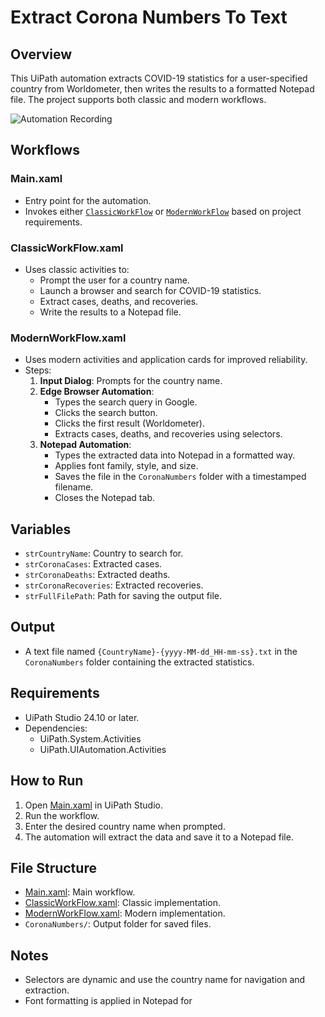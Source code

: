 # Extract Corona Numbers To Text

## Overview

This UiPath automation extracts COVID-19 statistics for a user-specified country from Worldometer, then writes the results to a formatted Notepad file. The project supports both classic and modern workflows.

![Automation Recording](https://github.com/amrayman999/Raya-RPA-Training/blob/master/Automation%20Developer%20Associate/Task02/AutomationRecording.gif)

## Workflows

### Main.xaml
- Entry point for the automation.
- Invokes either [`ClassicWorkFlow`](ClassicWorkFlow.xaml) or [`ModernWorkFlow`](ModernWorkFlow.xaml) based on project requirements.

### ClassicWorkFlow.xaml
- Uses classic activities to:
  - Prompt the user for a country name.
  - Launch a browser and search for COVID-19 statistics.
  - Extract cases, deaths, and recoveries.
  - Write the results to a Notepad file.

### ModernWorkFlow.xaml
- Uses modern activities and application cards for improved reliability.
- Steps:
  1. **Input Dialog**: Prompts for the country name.
  2. **Edge Browser Automation**:
     - Types the search query in Google.
     - Clicks the search button.
     - Clicks the first result (Worldometer).
     - Extracts cases, deaths, and recoveries using selectors.
  3. **Notepad Automation**:
     - Types the extracted data into Notepad in a formatted way.
     - Applies font family, style, and size.
     - Saves the file in the `CoronaNumbers` folder with a timestamped filename.
     - Closes the Notepad tab.

## Variables

- `strCountryName`: Country to search for.
- `strCoronaCases`: Extracted cases.
- `strCoronaDeaths`: Extracted deaths.
- `strCoronaRecoveries`: Extracted recoveries.
- `strFullFilePath`: Path for saving the output file.

## Output

- A text file named `{CountryName}-{yyyy-MM-dd_HH-mm-ss}.txt` in the `CoronaNumbers` folder containing the extracted statistics.

## Requirements

- UiPath Studio 24.10 or later.
- Dependencies:
  - UiPath.System.Activities
  - UiPath.UIAutomation.Activities

## How to Run

1. Open [Main.xaml](Main.xaml) in UiPath Studio.
2. Run the workflow.
3. Enter the desired country name when prompted.
4. The automation will extract the data and save it to a Notepad file.

## File Structure

- [Main.xaml](Main.xaml): Main workflow.
- [ClassicWorkFlow.xaml](ClassicWorkFlow.xaml): Classic implementation.
- [ModernWorkFlow.xaml](ModernWorkFlow.xaml): Modern implementation.
- `CoronaNumbers/`: Output folder for saved files.

## Notes

- Selectors are dynamic and use the country name for navigation and extraction.
- Font formatting is applied in Notepad for